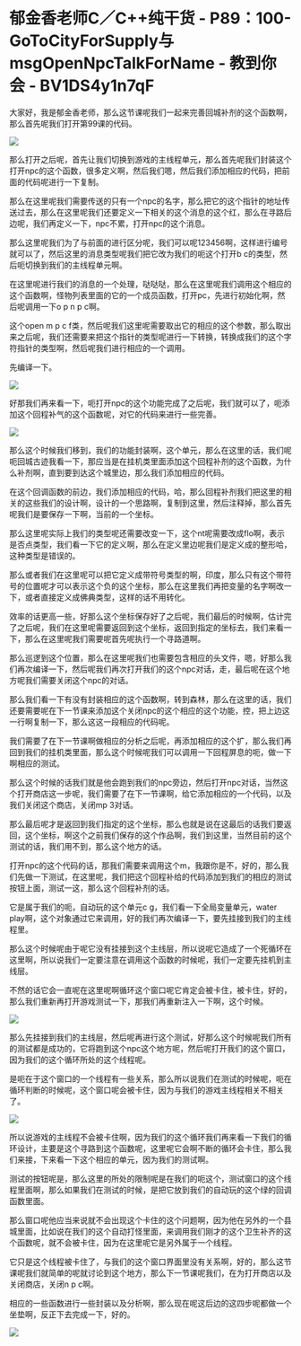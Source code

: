 # 郁金香老师C／C++纯干货 - P89：100-GoToCityForSupply与msgOpenNpcTalkForName - 教到你会 - BV1DS4y1n7qF

大家好，我是郁金香老师，那么这节课呢我们一起来完善回城补剂的这个函数啊，那么首先呢我们打开第99课的代码。



![](img/3ade52821ca8ac9af4ff14275e6b395a_1.png)

那么打开之后呢，首先让我们切换到游戏的主线程单元，那么首先呢我们封装这个打开npc的这个函数，很多定义啊，然后我们嗯，然后我们添加相应的代码，把前面的代码呢进行一下复制。

那么在这里呢我们需要传送的只有一个npc的名字，那么把它的这个指针的地址传送过去，那么在这里呢我们还要定义一下相关的这个消息的这个红，那么在寻路后边呢，我们再定义一下，npc不累，打开npc的这个消息。

那么这里呢我们为了与前面的进行区分呢，我们可以呢123456啊，这样进行编号就可以了，然后这里的消息类型呢我们把它改为我们的呃这个打开b c的类型，然后呃切换到我们的主线程单元啊。

在这里呢进行我们的消息的一个处理，哒哒哒，那么在这里呢我们调用这个相应的这个函数啊，怪物列表里面的它的一个成员函数，打开pc，先进行初始化啊，然后呢调用一下o p n p c啊。

这个open m p c f类，然后呢我们这里呢需要取出它的相应的这个参数，那么取出来之后呢，我们还需要来把这个指针的类型呢进行一下转换，转换成我们的这个字符指针的类型啊，然后呢我们进行相应的一个调用。

先编译一下。

![](img/3ade52821ca8ac9af4ff14275e6b395a_3.png)

好那我们再来看一下，呃打开npc的这个功能完成了之后呢，我们就可以了，呃添加这个回程补气的这个函数呢，对它的代码来进行一些完善。



![](img/3ade52821ca8ac9af4ff14275e6b395a_5.png)

那么这个时候我们移到，我们的功能封装啊，这个单元，那么在这里的话，我们呢呃回城古迹我看一下，那应当是在挂机类里面添加这个回程补剂的这个函数，为什么补剂啊，直到要到达这个城里边，那么我们添加相应的代码。

在这个回调函数的前边，我们添加相应的代码，哈，那么回程补剂我们把这里的相关的这些我们的设计啊，设计的一个思路啊，复制到这里，然后注释掉，那么首先呢我们是要保存一下啊，当前的一个坐标。

那么这里呢实际上我们的类型呢还需要改变一下，这个nt呢需要改成flo啊，表示是否点类型，我们看一下它的定义啊，那么在定义里边呢我们是定义成的整形哈，这种类型是错误的。

那么或者我们在这里呢可以把它定义成带符号类型的啊，印度，那么只有这个带符号的位置呢才可以表示这个负的这个坐标，那么在这里我们再把变量的名字啊改一下，或者直接定义成佛典类型，这样的话不用转化。

效率的话更高一些，好那么这个坐标保存好了之后呢，我们最后的时候啊，估计完了之后呢，我们在这里呢需要返回到这个坐标，返回到指定的坐标去，我们来看一下，那么在这里呢我们需要呢首先呢执行一个寻路道啊。

那么巡逻到这个位置，那么在这里呢我们也需要包含相应的头文件，嗯，好那么我们再次编译一下，然后呢我们再次打开我们的这个npc对话，走，最后呢在这个地方呢我们需要关闭这个npc的对话。

那么我们看一下有没有封装相应的这个函数啊，转到森林，那么在这里的话，我们还要需要呢在下一节课来添加这个关闭npc的这个相应的这个功能，控，把上边这一行啊复制一下，那么这这一段相应的代码呢。

我们需要了在下一节课啊做相应的分析之后呢，再添加相应的这个扩，那么我们再回到我们的挂机类里面，那么这个时候呢我们可以调用一下回程屏息的呃，做一下啊相应的测试。

那么这个时候的话我们就是他会跑到我们的npc旁边，然后打开npc对话，当然这个打开商店这一步呢，我们需要了在下一节课啊，给它添加相应的一个代码，以及我们关闭这个商店，关闭mp 3对话。

那么最后呢才是返回到我们指定的这个坐标，那么也就是说在这最后的话我们要返回，这个坐标，啊这个之前我们保存的这个作品啊，我们到这里，当然目前的这个测试的话，我们用不到，那么这个地方的话。

打开npc的这个代码的话，那我们需要来调用这个m，我跟你是不，好的，那么我们先做一下测试，在这里呢，我们把这个回程补给的代码添加到我们的相应的测试按钮上面，测试一这，那么这个回程补剂的话。

它是属于我们的呃，自动玩的这个单元c g，我们看一下全局变量单元，water play啊，这个对象通过它来调用，好的我们再次编译一下，要先挂接到我们的主线程里。

那么这个时候呢由于呢它没有挂接到这个主线层，所以说呢它造成了一个死循环在这里啊，所以说我们一定要注意在调用这个函数的时候呢，我们一定要先挂机到主线层。

不然的话它会一直呢在这里呢啊循环这个窗口呢它肯定会被卡住，被卡住，好的，那么我们重新再打开游戏测试一下，那我们再重新注入一下啊，这个时候。



![](img/3ade52821ca8ac9af4ff14275e6b395a_7.png)

那么先挂接到我们的主线层，然后呢再进行这个测试，好那么这个时候呢我们所有的测试都是成功的，它将跑到这个npc这个地方呢，然后呢打开我们的这个窗口，因为我们的这个循环所处的这个线程呢。

是呃在于这个窗口的一个线程有一些关系，那么所以说我们在测试的时候呢，呃在循环判断的时候呢，这个窗口呢会被卡住，因为与我们的游戏主线程相关不相关了。



![](img/3ade52821ca8ac9af4ff14275e6b395a_9.png)

所以说游戏的主线程不会被卡住啊，因为我们的这个循环我们再来看一下我们的循环设计，主要是这个寻路到这个函数呢，这里呢它会啊不断的循环会卡住，那么我们来接，下来看一下这个相应的单元，因为我们的测试啊。

测试的按钮呢是，那么这里的所处的限制呢是在我们的呃这个，测试窗口的这个线程里面啊，那么如果我们在测试的时候，是把它放到我们的自动玩的这个绿的回调函数里面。

那么窗口呢他应当来说就不会出现这个卡住的这个问题啊，因为他在另外的一个县城里面，比如说在我们的这个自动打怪里面，来调用我们刚才的这个卫生补齐的这个函数呢，就不会被卡住，因为在这里呢它是另外属于一个线程。

它只是这个线程被卡住了，与我们的这个窗口界面里没有关系啊，好的，那么这节课呢我们就简单的呢就讨论到这个地方，那么下一节课呢我们，在为打开商店以及关闭商店，关闭n p c啊。

相应的一些函数进行一些封装以及分析啊，那么现在呢这后边的这四步呢都做一个坐垫啊，反正下去完成一下，好的。



![](img/3ade52821ca8ac9af4ff14275e6b395a_11.png)